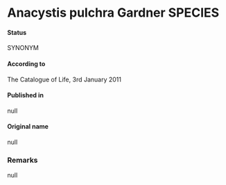 # Anacystis pulchra Gardner SPECIES

#### Status
SYNONYM

#### According to
The Catalogue of Life, 3rd January 2011

#### Published in
null

#### Original name
null

### Remarks
null